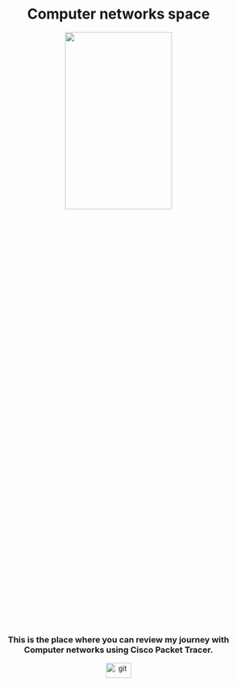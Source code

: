 <h1 align="center">Computer networks space</h1>

<p align="center">
  <img src="https://files.oaiusercontent.com/file-0z0XvjyDwLPpyWvUXqR4NE9G?se=2024-02-05T00%3A17%3A47Z&sp=r&sv=2021-08-06&sr=b&rscc=max-age%3D31536000%2C%20immutable&rscd=attachment%3B%20filename%3D29d62522-9399-41ff-a331-7be782cbbf94.webp&sig=5TCMc%2BKoJ/Q0nC4lFABZJ7xraxU1VJ0vmx7V/8s3X4M%3D" width="65%" height="30%" style="max-width: 480px;" frameBorder="0" class="giphy-embed" allowFullScreen></img><p><a href="https://miro.medium.com/v2/resize:fit:960/0*7_1ymRF4dBAiDA9a.gif"></a></p>
</p>

<h3 align="center">This is the place where you can review my journey with Computer networks using Cisco Packet Tracer.</h3>

<p align="center"> <a target="_blank" rel="noreferrer"> <img src="https://1000logos.net/wp-content/uploads/2016/11/Cisco-logo.png" alt="git" width="50" height="30"/> </a> </p>





















